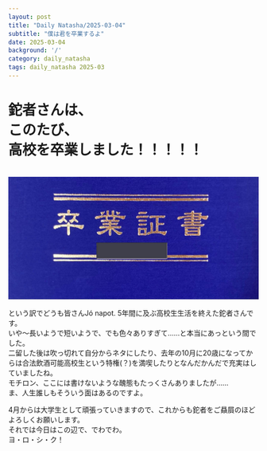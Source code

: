 ```yaml
---
layout: post
title: "Daily Natasha/2025-03-04"
subtitle: "僕は君を卒業するよ"
date: 2025-03-04
background: '/'
category: daily_natasha
tags: daily_natasha 2025-03
---
```

<p><h1>鉈者さんは、<br>このたび、<br>高校を卒業しました！！！！！</h1><br><img src="img\shashin\Koukou_Sotsugyoushousho.jpg" alt="Sotsugyou"></p>
<p>という訳でどうも皆さんJó napot. 5年間に及ぶ高校生生活を終えた鉈者さんです。<br>いや～長いようで短いようで、でも色々ありすぎて……と本当にあっという間でした。<br>二留した後は吹っ切れて自分からネタにしたり、去年の10月に20歳になってからは合法飲酒可能高校生という特権(？)を満喫したりとなんだかんだで充実はしていましたね。<br>モチロン、ここには書けないような醜態もたっくさんありましたが……<br>ま、人生誰しもそういう面はあるのですよ。</p>
<p>4月からは大学生として頑張っていきますので、これからも鉈者をご贔屓のほどよろしくお願いします。<br>それでは今日はこの辺で、でわでわ。<br>ヨ・ロ・シ・ク！</p>